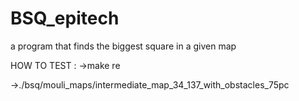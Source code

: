 # BSQ_epitech
a program that finds the biggest square in a given map

HOW TO TEST :
  ->make re
  
  ->./bsq/mouli_maps/intermediate_map_34_137_with_obstacles_75pc
  
